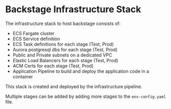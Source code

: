# Backstage Infrastructure Stack
The infrastructure stack to host backstage consists of:

- ECS Fargate cluster
- ECS Service definition
- ECS Task definitions for each stage (Test, Prod)
- Aurora postgresql dbs for each stage (Test, Prod)
- Public and Private subnets on a dedicated VPC
- Elastic Load Balancers for each stage (Test, Prod)
- ACM Certs for each stage (Test, Prod)
- Application Pipeline to build and deploy the application code in a container 

This stack is created and deployed by the infrastructure pipeline.

Multiple stages can be added by adding more stages to the `env-config.yaml` file. 
